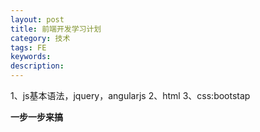 ```yaml
---
layout: post
title: 前端开发学习计划
category: 技术
tags: FE
keywords: 
description: 
---
```

1、js基本语法，jquery，angularjs
2、html
3、css:bootstap

<b>一步一步来搞</b>








